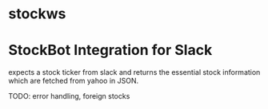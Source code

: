 stockws
=======

# StockBot Integration for Slack


expects a stock ticker from slack and returns the essential stock information which are fetched from yahoo in JSON.

TODO: error handling, foreign stocks
